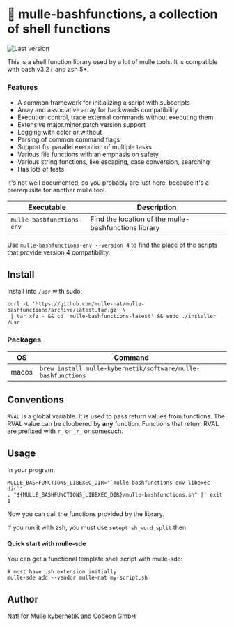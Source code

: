 # 🥊 mulle-bashfunctions, a collection of shell functions

![Last version](https://img.shields.io/github/tag/mulle-nat/mulle-bashfunctions.svg)

This is a shell function library used by a lot of mulle tools. It is
compatible with bash v3.2+ and zsh 5+. 

### Features

* A common framework for initializing a script with subscripts
* Array and associative array for backwards compatibility
* Execution control, trace external commands without executing them
* Extensive major.minor.patch version support
* Logging with color or without
* Parsing of common command flags
* Support for parallel execution of multiple tasks
* Various file functions with an emphasis on safety
* Various string functions, like escaping, case conversion, searching
* Has lots of tests

It's not well documented, so you probably are just here, because it's a
prerequisite for another mulle tool.

Executable                | Description
--------------------------|--------------------------------
`mulle-bashfunctions-env` | Find the location of the mulle-bashfunctions library


Use `mulle-bashfunctions-env --version 4` to find the place of the scripts that
provide version 4 compatibility.


## Install

Install into `/usr` with sudo:

```
curl -L 'https://github.com/mulle-nat/mulle-bashfunctions/archive/latest.tar.gz' \
 | tar xfz - && cd 'mulle-bashfunctions-latest' && sudo ./installer /usr
```

### Packages

OS          | Command
------------|------------------------------------
macos       | `brew install mulle-kybernetik/software/mulle-bashfunctions`


## Conventions

`RVAL` is a global variable. It is used to pass return values from functions.
The RVAL value can be clobbered by **any** function. Functions that return RVAL
are prefixed with `r_` or `_r_` or somesuch.


## Usage

In your program:


```
MULLE_BASHFUNCTIONS_LIBEXEC_DIR="`mulle-bashfunctions-env libexec-dir`"
. "${MULLE_BASHFUNCTIONS_LIBEXEC_DIR}/mulle-bashfunctions.sh" || exit 1
```
Now you can call the functions provided by the library.

If you run it with zsh, you must use `setopt sh_word_split`
then.


#### Quick start with mulle-sde

You can get a functional template shell script with mulle-sde:

```
# must have .sh extension initially
mulle-sde add --vendor mulle-nat my-script.sh
```


## Author

[Nat!](//www.mulle-kybernetik.com/weblog) for
[Mulle kybernetiK](//www.mulle-kybernetik.com) and
[Codeon GmbH](//www.codeon.de)
